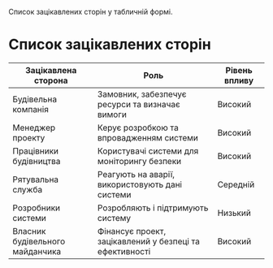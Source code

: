 Список зацікавлених сторін у табличній формі.

# Список зацікавлених сторін

| Зацікавлена сторона            | Роль                                              | Рівень впливу |
|--------------------------------|---------------------------------------------------|---------------|
| Будівельна компанія            | Замовник, забезпечує ресурси та визначає вимоги   | Високий       |
| Менеджер проекту               | Керує розробкою та впровадженням системи          | Високий       |
| Працівники будівництва         | Користувачі системи для моніторингу безпеки       | Високий       |
| Рятувальна служба              | Реагують на аварії, використовують дані системи   | Середній      |
| Розробники системи             | Розробляють і підтримують систему                 | Низький       |
| Власник будівельного майданчика| Фінансує проект, зацікавлений у безпеці та ефективності | Високий       |
